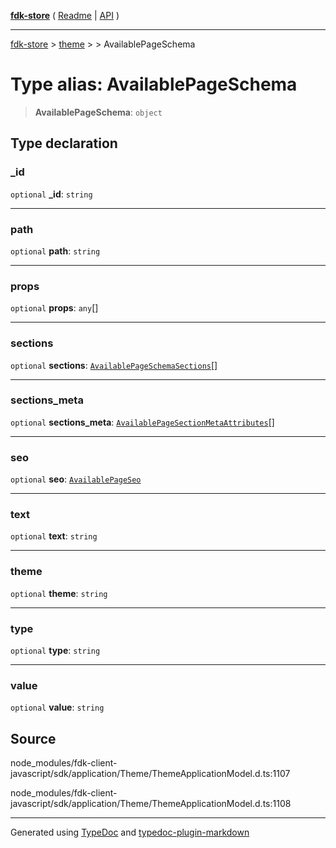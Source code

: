 [**fdk-store**](../../../README.md) ( [Readme](../../../README.md) \| [API](../../../API.md) )

---

[fdk-store](../../../API.md) > [theme](../../README.md) > [<internal>](../README.md) > AvailablePageSchema

# Type alias: AvailablePageSchema

> **AvailablePageSchema**: `object`

## Type declaration

### \_id

`optional` **\_id**: `string`

---

### path

`optional` **path**: `string`

---

### props

`optional` **props**: `any`[]

---

### sections

`optional` **sections**: [`AvailablePageSchemaSections`](type-alias.AvailablePageSchemaSections.md)[]

---

### sections_meta

`optional` **sections_meta**: [`AvailablePageSectionMetaAttributes`](type-alias.AvailablePageSectionMetaAttributes.md)[]

---

### seo

`optional` **seo**: [`AvailablePageSeo`](type-alias.AvailablePageSeo.md)

---

### text

`optional` **text**: `string`

---

### theme

`optional` **theme**: `string`

---

### type

`optional` **type**: `string`

---

### value

`optional` **value**: `string`

## Source

node_modules/fdk-client-javascript/sdk/application/Theme/ThemeApplicationModel.d.ts:1107

node_modules/fdk-client-javascript/sdk/application/Theme/ThemeApplicationModel.d.ts:1108

---

Generated using [TypeDoc](https://typedoc.org/) and [typedoc-plugin-markdown](https://www.npmjs.com/package/typedoc-plugin-markdown)
